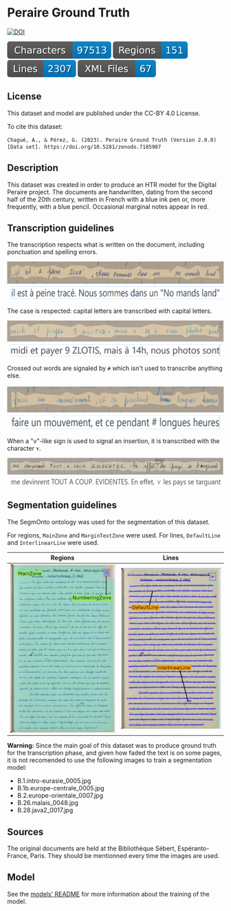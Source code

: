 Peraire Ground Truth
=====================

[![DOI](https://zenodo.org/badge/523701721.svg)](https://zenodo.org/badge/latestdoi/523701721)

![characters badge](badges/characters.svg) ![regions badge](badges/regions.svg) ![lines badge](badges/lines.svg) ![files badge](badges/files.svg) 

## License

This dataset and model are published under the CC-BY 4.0 License.

To cite this dataset:

```
Chagué, A., & Pérez, G. (2023). Peraire Ground Truth (Version 2.0.0) [Data set]. https://doi.org/10.5281/zenodo.7185907
```

## Description

This dataset was created in order to produce an HTR model for the Digital Peraire project. The documents are handwritten, dating from the second half of the 20th century, written in French with a blue ink pen or, more frequently, with a blue pencil. Occasional marginal notes appear in red. 

## Transcription guidelines

The transcription respects what is written on the document, including ponctuation and spelling errors. 

![image](./assets/img/guidelines_spelling.png)

The case is respected: capital letters are transcribed with capital letters.

![image](./assets/img/guidelines_capitals.png)

Crossed out words are signaled by `#` which isn't used to transcribe anything else.

![image](./assets/img/guidelines_crossed.png)

When a "v"-like sign is used to signal an insertion, it is transcribed with the character `⋎`.

![image](./assets/img/guidelines_insertions.png)

## Segmentation guidelines

The SegmOnto ontology was used for the segmentation of this dataset. 

For regions, `MainZone` and `MarginTextZone` were used. For lines, `DefaultLine` and `InterlinearLine` were used. 

| Regions | Lines |
| :-----: | :---: |
| ![visualizing the types of regions](./assets/img/segmonto_zones.png) | ![visualizing the type of lines](./assets/img/segmonto_lines.png) |

**Warning:** Since the main goal of this dataset was to produce ground truth for the transcription phase, and given how faded the text is on some pages, it is not recomended to use the following images to train a segmentation model:

- B.1.intro-eurasie_0005.jpg
- B.1b.europe-centrale_0005.jpg
- B.2.europe-orientale_0007.jpg 
- B.26.malais_0048.jpg
- B.28.java2_0017.jpg

## Sources

The original documents are held at the Bibliothèque Sébert, Espéranto-France, Paris. They should be mentionned every time the images are used. 

## Model

See the [models' README](https://github.com/alix-tz/peraire-ground-truth/blob/master/models/readme.md) for more information about the training of the model. 

<!--

## Trainset preparation

With Kraken 4.1.2.

```
ketos compile --random-split 0.8 0.1 0.1 -f xml -o train.arrow $PWD/../data/train/*.xml
```

-->